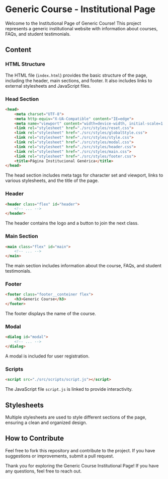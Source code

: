 # Generic Course - Institutional Page

Welcome to the Institutional Page of Generic Course! This project represents a generic institutional website with information about courses, FAQs, and student testimonials.

## Content

### HTML Structure

The HTML file (`index.html`) provides the basic structure of the page, including the header, main sections, and footer. It also includes links to external stylesheets and JavaScript files.

### Head Section
```html
<head>
    <meta charset="UTF-8">
    <meta http-equiv="X-UA-Compatible" content="IE=edge">
    <meta name="viewport" content="width=device-width, initial-scale=1.0">
    <link rel="stylesheet" href="./src/styles/reset.css">
    <link rel="stylesheet" href="./src/styles/globalStyle.css">
    <link rel="stylesheet" href="./src/styles/style.css">
    <link rel="stylesheet" href="./src/styles/modal.css">
    <link rel="stylesheet" href="./src/styles/header.css">
    <link rel="stylesheet" href="./src/styles/main.css">
    <link rel="stylesheet" href="./src/styles/footer.css">
    <title>Página Institucional Genérica</title>
</head>
```
The head section includes meta tags for character set and viewport, links to various stylesheets, and the title of the page.

### Header
```html
<header class="flex" id="header">
    <!-- ... -->
</header>
```
The header contains the logo and a button to join the next class.

### Main Section
```html
<main class="flex" id="main">
    <!-- ... -->
</main>
```
The main section includes information about the course, FAQs, and student testimonials.

### Footer
```html
<footer class="footer__conteiner flex">
    <h3>Generic Course</h3>
</footer>
```
The footer displays the name of the course.

### Modal
```html
<dialog id="modal">
    <!-- ... -->
</dialog>
```
A modal is included for user registration.

### Scripts
```html
<script src="./src/scripts/script.js"></script>
```
The JavaScript file `script.js` is linked to provide interactivity.

## Stylesheets

Multiple stylesheets are used to style different sections of the page, ensuring a clean and organized design.

## How to Contribute

Feel free to fork this repository and contribute to the project. If you have suggestions or improvements, submit a pull request.

Thank you for exploring the Generic Course Institutional Page! If you have any questions, feel free to reach out.

